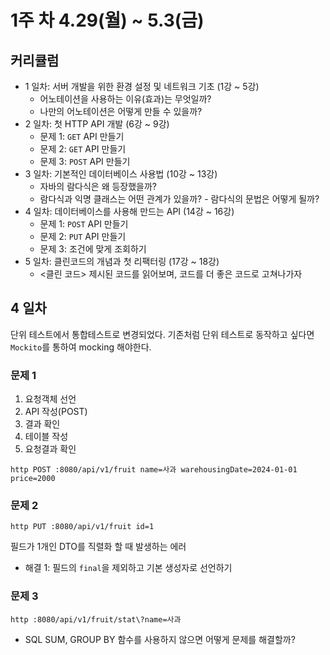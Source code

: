 # 1주 차 4.29(월) ~ 5.3(금)

## 커리큘럼

- 1 일차: 서버 개발을 위한 환경 설정 및 네트워크 기초 (1강 ~ 5강)
    - 어노테이션을 사용하는 이유(효과)는 무엇일까?
    - 나만의 어노테이션은 어떻게 만들 수 있을까?
- 2 일차: 첫 HTTP API 개발 (6강 ~ 9강)
    - 문제 1: `GET` API 만들기
    - 문제 2: `GET` API 만들기
    - 문제 3: `POST` API 만들기
- 3 일차: 기본적인 데이터베이스 사용법 (10강 ~ 13강)
    - 자바의 람다식은 왜 등장했을까?
    - 람다식과 익명 클래스는 어떤 관계가 있을까? - 람다식의 문법은 어떻게 될까?
- 4 일차: 데이터베이스를 사용해 만드는 API (14강 ~ 16강)
    - 문제 1: `POST` API 만들기
    - 문제 2: `PUT` API 만들기
    - 문제 3: 조건에 맞게 조회하기
- 5 일차: 클린코드의 개념과 첫 리팩터링 (17강 ~ 18강)
    - <클린 코드> 제시된 코드를 읽어보며, 코드를 더 좋은 코드로 고쳐나가자

## 4 일차

단위 테스트에서 통합테스트로 변경되었다. 기존처럼 단위 테스트로 동작하고 싶다면 `Mockito`를 통하여 mocking 해야한다.

### 문제 1

1. 요청객체 선언
2. API 작성(POST)
3. 결과 확인
4. 테이블 작성
5. 요청결과 확인

```shell
http POST :8080/api/v1/fruit name=사과 warehousingDate=2024-01-01 price=2000
```

### 문제 2

```shell
http PUT :8080/api/v1/fruit id=1
```

필드가 1개인 DTO를 직렬화 할 때 발생하는 에러

- 해결 1: 필드의 `final`을 제외하고 기본 생성자로 선언하기

### 문제 3

```shell
http :8080/api/v1/fruit/stat\?name=사과
```

- SQL SUM, GROUP BY 함수를 사용하지 않으면 어떻게 문제를 해결할까?
